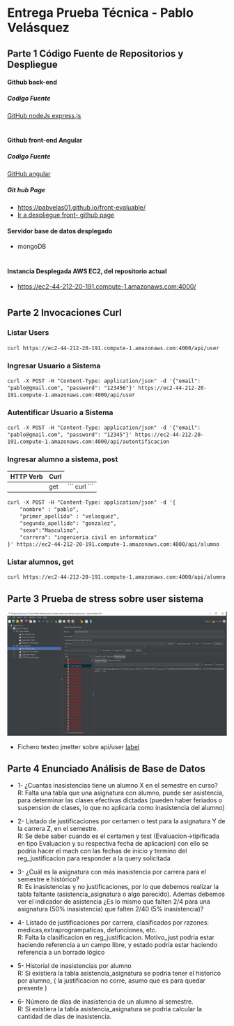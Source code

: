 # Entrega Prueba Técnica - Pablo Velásquez 
## Parte 1 Código Fuente de Repositorios y Despliegue
#### Github back-end 
##### Codigo Fuente 
<a href="https://github.com/pabvelas01/node-server-evaluable" target="_blank"> GitHub nodeJs express.js </a> 

#

#### Github front-end Angular
##### Codigo Fuente 
<a href="https://github.com/pabvelas01/front-evaluable" target="_blank"> GitHub angular </a> 

##### Git hub Page
* https://pabvelas01.github.io/front-evaluable/
* <a href="https://pabvelas01.github.io/front-evaluable/" target="_blank">Ir a despliegue front- github page</a>

#### Servidor base de datos desplegado
* mongoDB

#

#### Instancia Desplegada AWS EC2, del repositorio actual

* https://ec2-44-212-20-191.compute-1.amazonaws.com:4000/

#
## Parte 2 Invocaciones Curl

### Listar Users
```
curl https://ec2-44-212-20-191.compute-1.amazonaws.com:4000/api/user
```

### Ingresar Usuario a Sistema
```
curl -X POST -H "Content-Type: application/json" -d '{"email": "pablo@gmail.com", "password": "123456"}' https://ec2-44-212-20-191.compute-1.amazonaws.com:4000/api/user
```

### Autentificar Usuario a Sistema
```
curl -X POST -H "Content-Type: application/json" -d '{"email": "pablo@gmail.com", "password": "12345"}' https://ec2-44-212-20-191.compute-1.amazonaws.com:4000/api/autentificacion
```

### Ingresar alumno a sistema, post 
<table>
<thead>
<tr>
    <th>
    HTTP Verb
    </th>
    <th>
    Curl
    </th>
</tr>
</thead>
<tbody>
<tr>
<td>
    <td>get</td>
    <td>
    ``` 
        curl 
    ``` 
    </td>
</td>
</tr>
</tbody>
</table>

```
curl -X POST -H "Content-Type: application/json" -d '{
    "nombre" : "pablo",
    "primer_apellido" : "velasquez",
    "segundo_apellido": "gonzalez",
    "sexo":"Masculino",
    "carrera": "ingenieria civil en informatica"
}' https://ec2-44-212-20-191.compute-1.amazonaws.com:4000/api/alumno
```
### Listar alumnos, get 
```
curl https://ec2-44-212-20-191.compute-1.amazonaws.com:4000/api/alumno
```

## Parte 3 Prueba de stress sobre user sistema
![Alt text](img/1-%20prueba%20de%20stress%20jmetter.jpg)

* Fichero testeo jmetter sobre api/user
[label](img/Modulo%20Ingreso.jmx)

## Parte 4 Enunciado Análisis de Base de Datos

* 1- ¿Cuantas inasistencias tiene un alumno X en el semestre en curso?  
 R: Falta una tabla que una asignatura con alumno, puede ser asistencia, para determinar
 las clases efectivas dictadas (pueden haber feriados o suspension de clases, lo que no aplicaria como
 inasistencia del alumno)  

* 2- Listado de justificaciones por certamen o test para la asignatura Y de la carrera Z, en el semestre.  
R: Se debe saber cuando es el certamen y test (Evaluacion->tipificada en tipo Evaluacion y su respectiva fecha de aplicacion) con ello se podria hacer el mach con las fechas de inicio y termino del reg_justificacion 
para responder a la query solicitada

* 3- ¿Cuál es la asignatura con más inasistencia por carrera para el semestre e histórico?  
R: Es inasistencias y no justificaciones, por lo que debemos realizar la tabla faltante (asistencia_asignatura o algo parecido). Ademas debemos ver el indicador de asistencia ¿Es lo mismo que falten 2/4 para una asignatura (50% inasistencia) que falten 2/40 (5% inasistencia)?

* 4- Listado de justificaciones por carrera, clasificados por razones: medicas,extraprogrampaticas, defunciones, etc.    
R: Falta la clasificacion en reg_justificacion. Motivo_just podria estar haciendo referencia a un campo libre, y estado podría estar haciendo referencia a un borrado lógico

* 5- Historial de inasistencias por alumno   
R: Si existiera la tabla asistencia_asignatura se podria tener el historico por alumno, ( la justificacion no corre, asumo que es para quedar presente )

* 6- Número de dias de inasistencia de un alumno al semestre.  
R: Si existiera la tabla asistencia_asignatura se podria calcular la cantidad de dias de inasistencia.



